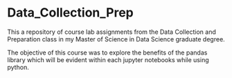 # Data_Collection_Prep
This a repository of course lab assignments from the Data  Collection and Preparation class in my Master of Science in Data Science graduate degree.

The objective of this course was to explore the benefits of the pandas library which will be evident within each jupyter notebooks while using python.
